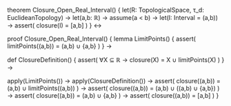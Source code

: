 theorem Closure_Open_Real_Interval() {
  let(R: TopologicalSpace, τ_d: EuclideanTopology) →
  let(a,b: ℝ) →
  assume(a < b) →
  let(I: Interval = (a,b)) →
  assert(
    closure(I) = [a,b]
  )
} ↔

proof Closure_Open_Real_Interval() {
  lemma LimitPoints() {
    assert(
      limitPoints((a,b)) = (a,b) ∪ {a,b}
    )
  } →
  
  def ClosureDefinition() {
    assert(
      ∀X ⊆ ℝ → closure(X) = X ∪ limitPoints(X)
    )
  } →
  
  apply(LimitPoints()) →
  apply(ClosureDefinition()) →
  assert(
    closure((a,b)) = (a,b) ∪ limitPoints((a,b))
  ) →
  assert(
    closure((a,b)) = (a,b) ∪ ((a,b) ∪ {a,b})
  ) →
  assert(
    closure((a,b)) = (a,b) ∪ {a,b}
  ) →
  assert(
    closure((a,b)) = [a,b]
  )
}